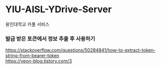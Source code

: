 # YIU-AISL-YDrive-Server
용인대학교 카풀 서비스

### 발급 받은 토큰에서 정보 추출 후 사용하기
<https://stackoverflow.com/questions/50284841/how-to-extract-token-string-from-bearer-token>  
<https://yeon-blog.tistory.com/3>
